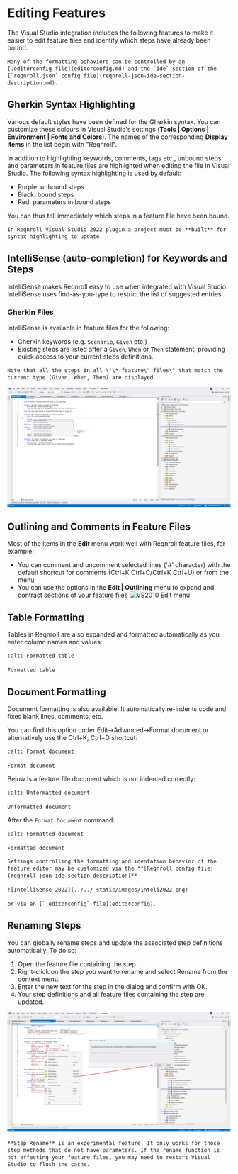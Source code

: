 # Editing Features

The Visual Studio integration includes the following features to make it
easier to edit feature files and identify which steps have already been
bound.

```{note}
Many of the formatting behaviors can be controlled by an [.editorconfig file](editorconfig.md) and the `ide` section of the [`reqnroll.json` config file](reqnroll-json-ide-section-description.md).
```

## Gherkin Syntax Highlighting

Various default styles have been defined for the Gherkin syntax. You can
customize these colours in Visual Studio\'s settings (**Tools \| Options
\| Environment \| Fonts and Colors**). The names of the corresponding
**Display items** in the list begin with \"Reqnroll\".

In addition to highlighting keywords, comments, tags etc., unbound steps
and parameters in feature files are highlighted when editing the file in
Visual Studio. The following syntax highlighting is used by default:

-   Purple: unbound steps
-   Black: bound steps
-   Red: parameters in bound steps

You can thus tell immediately which steps in a feature file have been
bound.

```{note}
In Reqnroll Visual Studio 2022 plugin a project must be **built** for
syntax highlighting to update.
```

## IntelliSense (auto-completion) for Keywords and Steps

IntelliSense makes Reqnroll easy to use when integrated with Visual
Studio. IntelliSense uses find-as-you-type to restrict the list of
suggested entries.

### Gherkin Files

IntelliSense is available in feature files for the following:

-   Gherkin keywords (e.g. `Scenario`, `Given` etc.)
-   Existing steps are listed after a `Given`, `When` or `Then`
    statement, providing quick access to your current steps definitions.

```{note}
Note that all the steps in all \"\*.feature\" files\" that match the
current type (Given, When, Then) are displayed
```

![image](../../_static/images/vs2022inteli.png)

## Outlining and Comments in Feature Files

Most of the items in the **Edit** menu work well with Reqnroll feature
files, for example:

-   You can comment and uncomment selected lines (\'#\' character) with
    the default shortcut for comments (Ctrl+K Ctrl+C/Ctrl+K Ctrl+U) or
    from the menu
-   You can use the options in the **Edit \| Outlining** menu to expand
    and contract sections of your feature files ![VS2010 Edit
    menu](../../_static/images/outlining_editor.png)

## Table Formatting

Tables in Reqnroll are also expanded and formatted automatically as you
enter column names and values:

```{figure} /_static/images/tablegifvs.gif
:alt: Formatted table

Formatted table
```

## Document Formatting

Document formatting is also available. It automatically re-indents code
and fixes blank lines, comments, etc.

You can find this option under Edit-\>Advanced-\>Format document or
alternatively use the Ctrl+K, Ctrl+D shortcut:

```{figure} /_static/images/format-doc.png
:alt: Format document

Format document
```

Below is a feature file document which is not indented correctly:

```{figure} /_static/images/format-doc-before.png
:alt: Unformatted document

Unformatted document
```

After the `Format Document` command:

```{figure} /_static/images/format-doc-after.png
:alt: Formatted document

Formatted document
```

```{note}
Settings controlling the formatting and identation behavior of the feature editor may be customized via the **[Reqnroll config file](reqnroll-json-ide-section-description)** 

![IntelliSense 2022](../../_static/images/inteli2022.png) 

or via an [`.editorconfig` file](editorconfig).
```


## Renaming Steps

You can globally rename steps and update the associated step definitions
automatically. To do so:

1.  Open the feature file containing the step.
2.  Right-click on the step you want to rename and select Rename from
    the context menu.
3.  Enter the new text for the step in the dialog and confirm with OK.
4.  Your step definitions and all feature files containing the step are updated.

![Rename Step 2022](../../_static/images/renamestep2022.png)


```{note}
**Step Rename** is an experimental feature. It only works for those step methods that do not have parameters. If the rename function is not affecting your feature files, you may need to restart Visual Studio to flush the cache.
```
